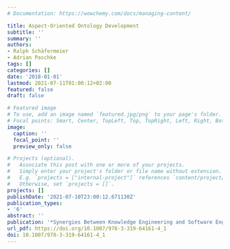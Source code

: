 ```yaml
---
# Documentation: https://wowchemy.com/docs/managing-content/

title: Aspect-Oriented Ontology Development
subtitle: ''
summary: ''
authors:
- Ralph Schäfermeier
- Adrian Paschke
tags: []
categories: []
date: '2018-01-01'
lastmod: 2021-07-11T01:00:12+02:00
featured: false
draft: false

# Featured image
# To use, add an image named `featured.jpg/png` to your page's folder.
# Focal points: Smart, Center, TopLeft, Top, TopRight, Left, Right, BottomLeft, Bottom, BottomRight.
image:
  caption: ''
  focal_point: ''
  preview_only: false

# Projects (optional).
#   Associate this post with one or more of your projects.
#   Simply enter your project's folder or file name without extension.
#   E.g. `projects = ["internal-project"]` references `content/project/deep-learning/index.md`.
#   Otherwise, set `projects = []`.
projects: []
publishDate: '2021-07-10T23:00:12.671130Z'
publication_types:
- '6'
abstract: ''
publication: '*Synergies Between Knowledge Engineering and Software Engineering*'
url_pdf: https://doi.org/10.1007/978-3-319-64161-4_1
doi: 10.1007/978-3-319-64161-4_1
---
```

